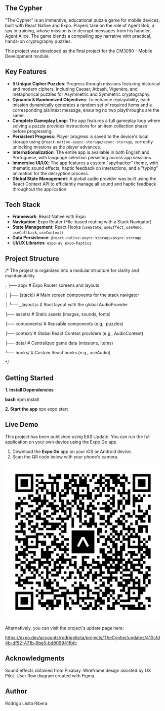 
## The Cypher

"The Cypher" is an immersive, educational puzzle game for mobile devices, built with React Native and Expo. Players take on the role of Agent Bob, a spy in training, whose mission is to decrypt messages from his handler, Agent Alice. The game blends a compelling spy narrative with practical, hands-on cryptography puzzles.

This project was developed as the final project for the CM3050 - Mobile Development module.

## Key Features

* **5 Unique Cipher Puzzles**: Progress through missions featuring historical and modern ciphers, including Caesar, Atbash, Vigenère, and metaphorical puzzles for Asymmetric and Symmetric cryptography.
* **Dynamic & Randomized Objectives**: To enhance replayability, each mission dynamically generates a random set of required items and a corresponding plaintext message, ensuring no two playthroughs are the same.
* **Complete Gameplay Loop**: The app features a full gameplay loop where solving a puzzle provides instructions for an item collection phase before progressing.
* **Persistent Progress**: Player progress is saved to the device's local storage using `@react-native-async-storage/async-storage`, correctly unlocking missions as the player advances.
* **Internationalization**: The entire app is available in both English and Portuguese, with language selection persisting across app sessions.
* **Immersive UI/UX**: The app features a custom "spy/hacker" theme, with thematic sound effects, haptic feedback on interactions, and a "typing" animation for the decryption process.
* **Global State Management**: A global audio provider was built using the React Context API to efficiently manage all sound and haptic feedback throughout the application.

## Tech Stack

* **Framework**: React Native with Expo
* **Navigation**: Expo Router (File-based routing with a Stack Navigator)
* **State Management**: React Hooks (`useState`, `useEffect`, `useMemo`, `useCallback`, `useContext`)
* **Data Persistence**: `@react-native-async-storage/async-storage`
* **UI/UX Libraries**: `expo-av`, `expo-haptics`

## Project Structure

/*
The project is organized into a modular structure for clarity and maintainability.

.
├── app/                  # Expo Router screens and layouts

│   ├── (stack)/          # Main screen components for the stack navigator

│   └── _layout.js        # Root layout with the global AudioProvider

├── assets/               # Static assets (images, sounds, fonts)

├── components/           # Reusable components (e.g., puzzles)

├── context/              # Global React Context providers (e.g., AudioContext)

├── data/                 # Centralized game data (missions, items)

└── hooks/                # Custom React hooks (e.g., useAudio)

*/


## Getting Started

**1. Install Dependencies**

**bash**
npm install

**2. Start the app**
npx expo start

## Live Demo

This project has been published using EAS Update. You can run the full application on your own device using the Expo Go app.

1.  Download the **Expo Go** app on your iOS or Android device.
2.  Scan the QR code below with your phone's camera.

![The Cypher QR Code](./assets/images/eas-update.svg)


Alternatively, you can visit the project's update page here: 

https://expo.dev/accounts/rodrigolisita/projects/TheCypher/updates/410cfd4b-df52-471b-9be5-bd909941fbfc


## Acknowledgments
Sound effects obtained from Pixabay.
Wireframe design assisted by UX Pilot.
User flow diagram created with Figma.

## Author
Rodrigo Lisita Ribera